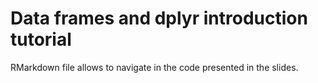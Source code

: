 # Data frames and dplyr introduction tutorial

RMarkdown file allows to navigate in the code presented in the slides.
